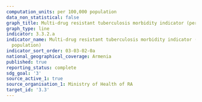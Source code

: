 ```yaml
---
computation_units: per 100,000 population
data_non_statistical: false
graph_title: Multi-drug resistant tuberculosis morbidity indicator (per 100,000 population)
graph_type: line
indicator: 3.3.2.a
indicator_name: Multi-drug resistant tuberculosis morbidity indicator (per 100,000
  population)
indicator_sort_order: 03-03-02-0a
national_geographical_coverage: Armenia
published: true
reporting_status: complete
sdg_goal: '3'
source_active_1: true
source_organisation_1: Ministry of Health of RA
target_id: '3.3'
---
```

